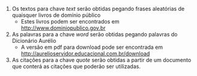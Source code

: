 1. Os textos para chave _text_ serão obtidas pegando frases aleatórias de quaisquer livros de domínio público
    * Estes livros podem ser encontrados em http://www.dominiopublico.gov.br
2. As palavras para a chave _word_ serão obtidas pegando palavras do Dicionário Aurélio
    * A versão em pdf para download pode ser encontrada em http://aurelioservidor.educacional.com.br/download
3. As citações para a chave _quote_ serão obtidas a partir de um documento que conterá as citações que poderão ser utilizadas.
